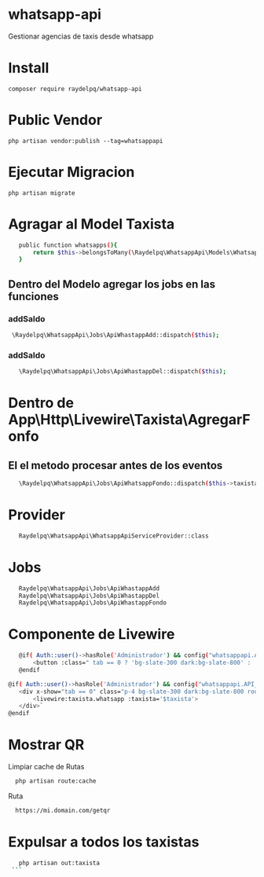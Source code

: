 # whatsapp-api
 Gestionar agencias de taxis desde whatsapp

# Install
 ``composer require raydelpq/whatsapp-api``

# Public Vendor
 ``php artisan vendor:publish --tag=whatsappapi``

# Ejecutar Migracion
 ``php artisan migrate``

# Agragar al Model Taxista
 ```bash
    public function whatsapps(){
        return $this->belongsToMany(\Raydelpq\WhatsappApi\Models\Whatsapp::class);
    }
 ```

 ## Dentro del Modelo agregar los jobs en las funciones
  ### addSaldo
   ```bash
    \Raydelpq\WhatsappApi\Jobs\ApiWhastappAdd::dispatch($this);
   ```

   ### addSaldo
   ```bash
      \Raydelpq\WhatsappApi\Jobs\ApiWhastappDel::dispatch($this);
   ```

# Dentro de App\Http\Livewire\Taxista\AgregarFonfo
 ## El el metodo procesar antes de los eventos
 ```bash
    \Raydelpq\WhatsappApi\Jobs\ApiWhatsappFondo::dispatch($this->taxista);
 ```

# Provider
 ```bash
    Raydelpq\WhatsappApi\WhatsappApiServiceProvider::class
 ```

# Jobs
 ```bash
    Raydelpq\WhatsappApi\Jobs\ApiWhastappAdd
    Raydelpq\WhatsappApi\Jobs\ApiWhastappDel
    Raydelpq\WhatsappApi\Jobs\ApiWhastappFondo
 ```

# Componente de Livewire
 ```bash
    @if( Auth::user()->hasRole('Administrador') && config("whatsappapi.API_WA") == true )
        <button :class=" tab == 0 ? 'bg-slate-300 dark:bg-slate-800' : 'bg-slate-900' " class="text-white px-4 py-2 -mr-1.5 border-l border-slate-900 dark:border-white rounded-tr border-t" x-on:click="tab=0;">Whatsapp</button>
    @endif
 ```

 ```bash
 @if( Auth::user()->hasRole('Administrador') && config("whatsappapi.API_WA") == true )
    <div x-show="tab == 0" class="p-4 bg-slate-300 dark:bg-slate-800 rounded-b rounded-tr w-full">
        <livewire:taxista.whatsapp :taxista='$taxista'>
    </div>`
 @endif
 ```
 

# Mostrar QR
 Limpiar cache de Rutas 
 ```bash 
   php artisan route:cache
 ```
 Ruta 
 ```bash
   https://mi.domain.com/getqr
 ```

# Expulsar a todos los taxistas 
   ```bash
      php artisan out:taxista
    ```
